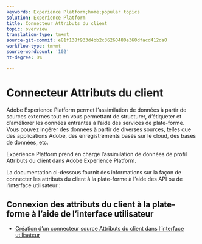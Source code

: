 ```yaml
---
keywords: Experience Platform;home;popular topics
solution: Experience Platform
title: Connecteur Attributs du client
topic: overview
translation-type: tm+mt
source-git-commit: e81f138f933d4bb2c36260480e360dfacd412da0
workflow-type: tm+mt
source-wordcount: '102'
ht-degree: 0%

---
```



# Connecteur Attributs du client

Adobe Experience Platform permet l’assimilation de données à partir de sources externes tout en vous permettant de structurer, d’étiqueter et d’améliorer les données entrantes à l’aide des services de plate-forme. Vous pouvez ingérer des données à partir de diverses sources, telles que des applications Adobe, des enregistrements basés sur le cloud, des bases de données, etc.

Experience Platform prend en charge l’assimilation de données de profil Attributs du client dans Adobe Experience Platform.

La documentation ci-dessous fournit des informations sur la façon de connecter les attributs du client à la plate-forme à l’aide des API ou de l’interface utilisateur :

## Connexion des attributs du client à la plate-forme à l’aide de l’interface utilisateur

- [Création d’un connecteur source Attributs du client dans l’interface utilisateur](../../tutorials/ui/create/adobe-applications/customer-attributes.md)
